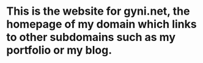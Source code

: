 # This is the website for gyni.net, the homepage of my domain which links to other subdomains such as my portfolio or my blog.

